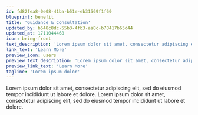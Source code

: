 ```yaml
---
id: fd82fea8-0e08-41ba-b51e-eb31569f1f60
blueprint: benefit
title: 'Guidance & Consultation'
updated_by: b548c8dc-55b3-4fb3-aa8c-b78417b65d44
updated_at: 1711044468
icon: bring-front
text_description: 'Lorem ipsum dolor sit amet, consectetur adipiscing elit, sed do eiusmod tempor incididunt ut labore et dolore.'
link_text: 'Learn More'
preview_icon: users
preview_text_description: 'Lorem ipsum dolor sit amet, consectetur adipiscing elit, sed do eiusmod tempor incididunt ut labore et dolore.'
preview_link_text: 'Learn More'
tagline: 'Lorem ipsum dolor'
---
```

Lorem ipsum dolor sit amet, consectetur adipiscing elit, sed do eiusmod tempor incididunt ut labore et dolore. Lorem ipsum dolor sit amet, consectetur adipiscing elit, sed do eiusmod tempor incididunt ut labore et dolore.